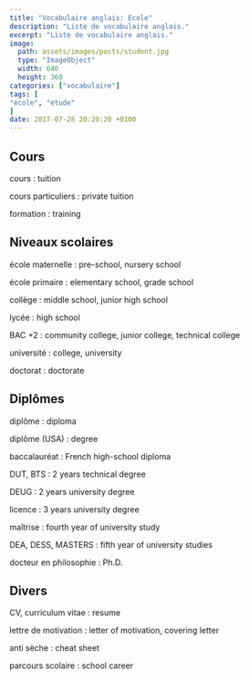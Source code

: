 ```yaml
---
title: "Vocabulaire anglais: Ecole"
description: "Liste de vocabulaire anglais."
excerpt: "Liste de vocabulaire anglais."
image:
  path: assets/images/posts/student.jpg
  type: "ImageObject"
  width: 640
  height: 360
categories: ["vocabulaire"]
tags: [
"école", "étude"
]
date: 2017-07-28 20:20:20 +0100
---
```


## Cours

cours
: tuition

cours particuliers
: private tuition

formation
: training


## Niveaux scolaires

école maternelle
: pre-school, nursery school

école primaire
: elementary school, grade school

collège
: middle school, junior high school

lycée
: high school

BAC +2
: community college, junior college, technical college

université
: college, university

doctorat
: doctorate


## Diplômes

diplôme
: diploma

diplôme (USA)
: degree

baccalauréat
: French high-school diploma

DUT, BTS
: 2 years technical degree

DEUG
: 2 years university degree

licence
: 3 years university degree

maîtrise
: fourth year of university study

DEA, DESS, MASTERS
: fifth year of university studies

docteur en philosophie
: Ph.D.


## Divers

CV, curriculum vitae
: resume

lettre de motivation
: letter of motivation, covering letter

anti sèche
: cheat sheet

parcours scolaire
: school career
